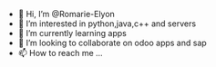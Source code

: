 - 👋 Hi, I’m @Romarie-Elyon
- 👀 I’m interested in python,java,c++ and servers
- 🌱 I’m currently learning apps
- 💞️ I’m looking to collaborate on odoo apps and sap
- 📫 How to reach me ...

<!---
Romarie-Elyon/Romarie-Elyon is a ✨ special ✨ repository because its `README.md` (this file) appears on your GitHub profile.
You can click the Preview link to take a look at your changes.
--->
